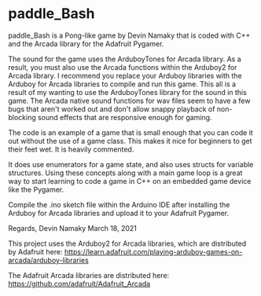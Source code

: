 # paddle_Bash
 paddle_Bash is a Pong-like game by Devin Namaky that is coded with C++ and the Arcada library for the Adafruit Pygamer.

The sound for the game uses the ArduboyTones for Arcada library. As a result, you must also use the Arcada functions within the Arduboy2 for Arcada library. I recommend you replace your Arduboy libraries with the Arduboy for Arcada libraries to compile and run this game. This all is a result of my wanting to use the ArduboyTones library for the sound in this game. The Arcada native sound functions for wav files seem to have a few bugs that aren't worked out and don't allow snappy playback of non-blocking sound effects that are responsive enough for gaming.

The code is an example of a game that is small enough that you can code it out without the use of a game class. This makes it nice for beginners to get their feet wet. It is heavily commented.

It does use enumerators for a game state, and also uses structs for variable structures. Using these concepts along with a main game loop is a great way to start learning to code a game in C++ on an embedded game device like the Pygamer.

Compile the .ino sketch file within the Arduino IDE after installing the Arduboy for Arcada libraries and upload it to your Adafruit Pygamer. 

Regards,
Devin Namaky
March 18, 2021

This project uses the Arduboy2 for Arcada libraries, which are distributed by Adafruit here: https://learn.adafruit.com/playing-arduboy-games-on-arcada/arduboy-libraries

The Adafruit Arcada libraries are distributed here: https://github.com/adafruit/Adafruit_Arcada

